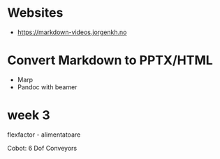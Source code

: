 # Websites

- https://markdown-videos.jorgenkh.no

# Convert Markdown to PPTX/HTML

- Marp
- Pandoc with beamer

# week 3

flexfactor - alimentatoare

Cobot: 6 Dof
Conveyors
